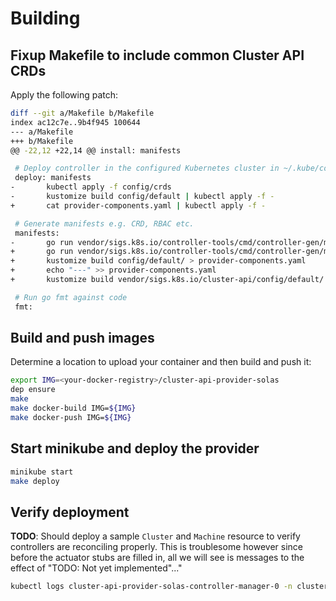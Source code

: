 # Building

## Fixup Makefile to include common Cluster API CRDs

Apply the following patch:

```bash
diff --git a/Makefile b/Makefile
index ac12c7e..9b4f945 100644
--- a/Makefile
+++ b/Makefile
@@ -22,12 +22,14 @@ install: manifests

 # Deploy controller in the configured Kubernetes cluster in ~/.kube/config
 deploy: manifests
-       kubectl apply -f config/crds
-       kustomize build config/default | kubectl apply -f -
+       cat provider-components.yaml | kubectl apply -f -

 # Generate manifests e.g. CRD, RBAC etc.
 manifests:
-       go run vendor/sigs.k8s.io/controller-tools/cmd/controller-gen/main.go all
+       go run vendor/sigs.k8s.io/controller-tools/cmd/controller-gen/main.go crd
+       kustomize build config/default/ > provider-components.yaml
+       echo "---" >> provider-components.yaml
+       kustomize build vendor/sigs.k8s.io/cluster-api/config/default/ >> provider-components.yaml

 # Run go fmt against code
 fmt:
```

## Build and push images

Determine a location to upload your container and then build and push it:

```bash
export IMG=<your-docker-registry>/cluster-api-provider-solas
dep ensure
make
make docker-build IMG=${IMG}
make docker-push IMG=${IMG}
```

## Start minikube and deploy the provider

```bash
minikube start
make deploy
```

## Verify deployment

**TODO**: Should deploy a sample `Cluster` and `Machine` resource to verify
controllers are reconciling properly. This is troublesome however since before
the actuator stubs are filled in, all we will see is messages to the effect of
"TODO: Not yet implemented"..."

```bash
kubectl logs cluster-api-provider-solas-controller-manager-0 -n cluster-api-provider-solas-system
```
